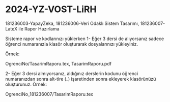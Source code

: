 # 2024-YZ-VOST-LiRH
181236003-YapayZeka, 181236006-Veri Odaklı Sistem Tasarımı, 181236007-LateX ile Rapor Hazırlama

Sisteme rapor ve kodlarınızı yüklerken 
1- Eğer 3 dersi de alıyorsanız sadece öğrenci numaranızla klasör oluşturarak dosyalarınızı yükleyiniz.

Örnek: 

OgrenciNo/TasarimRaporu.tex, TasarimRaporu.pdf

2- Eğer 3 dersi almıyorsanız, aldığınız derslerin kodunu öğrenci numaranızdan sonra alt-tire (_) işaretinden sonra ekleyerek klasörünüzü oluşturunuz.
Örnek: 

OgrenciNo_181236007/TasarimRaporu.tex



